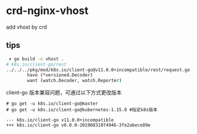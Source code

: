 # crd-nginx-vhost

add vhost by crd

## tips

```bash
 ✗ go build -o vhost .
# k8s.io/client-go/rest
../../../pkg/mod/k8s.io/client-go@v11.0.0+incompatible/rest/request.go:598:31: not enough arguments in call to watch.NewStreamWatcher
        have (*versioned.Decoder)
        want (watch.Decoder, watch.Reporter)
```

client-go 版本兼容问题，可通过以下方式更改版本


```
# go get -u k8s.io/client-go@master
# go get -u k8s.io/client-go@kubernetes-1.15.0 #指定k8s版本

--- k8s.io/client-go v11.0.0+incompatible
+++ k8s.io/client-go v0.0.0-20190831074946-3fe2abece89e
```

